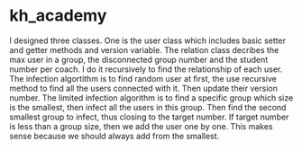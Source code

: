 # kh_academy

I designed three classes. One is the user class which includes basic setter and getter methods and version variable.
The relation class decribes the max user in a group, the disconnected group number and the student number per coach. I do it recursively
to find the relationship of each user.
The infection algortithm is to find random user at first, the use recursive method to find all the users connected with it. Then update 
their version number.
The limited infection algorithm is to find a specific group which size is the smallest, then infect all the users in this group. Then 
find the second smallest group to infect, thus closing to the target number.
If target number is less than a group size, then we add the user one by one.
This makes sense because we should always add from the smallest. 
